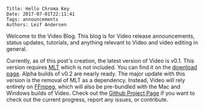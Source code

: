    Title: Hello Chroma Key
    Date: 2017-07-01T22:11:41
    Tags: announcements
    Authors: Leif Andersen

Welcome to the Video Blog. This blog is for Video release
announcements, status updates, tutorials, and anything relevant
to Video and video editing in general.

<!-- more -->

Currently, as of this post's creation, the latest version of Video is v0.1.
This version requires [MLT][mlt] which is not included. You can find it on the
[download page][download]. Alpha builds of v0.2 are nearly ready. The major
update with this version is the removal of MLT as a dependency. Instead, Video
will rely entirely on [FFmpeg][ffmpeg], which will also be pre-bundled with the
Mac and Windows builds of Video. Check out the [Github Project Page][source] if
you want to check out the current progress, report any issues, or contribute.

[download]: http://lang.video/download.html
[ffmpeg]: http://ffmpeg.org/
[mlt]: https://www.mltframework.org/
[source]: https://github.com/videolang/video

